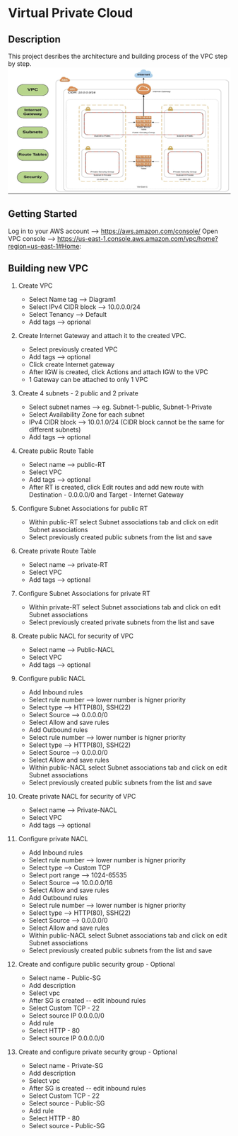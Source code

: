 # Virtual Private Cloud 
 
## Description
 This project desribes the architecture and building process of the VPC  step by step.
![Practive1](VPCAWS.png)

## Getting Started
 Log in to your AWS account --> https://aws.amazon.com/console/
 Open VPC console --> https://us-east-1.console.aws.amazon.com/vpc/home?region=us-east-1#Home:

## Building new VPC
1. Create VPC 
    * Select Name tag --> Diagram1
    * Select IPv4 CIDR block --> 10.0.0.0/24
    * Select Tenancy --> Default
    * Add tags --> oprional
  
2. Create Internet Gateway and attach it to the created VPC.
    * Select previously created VPC
    * Add tags --> optional
    * Click create Internet gateway
    * After IGW is created, click Actions and attach IGW to the VPC
    * 1 Gateway can be attached to only 1 VPC
  
3. Create 4 subnets - 2 public and 2 private
    * Select subnet names --> eg. Subnet-1-public, Subnet-1-Private
    * Select Availability Zone for each subnet
    * IPv4 CIDR block --> 10.0.1.0/24 (CIDR block cannot be the same for different subnets)
    * Add tags --> optional
  
4. Create public Route Table 
    * Select name --> public-RT
    * Select VPC
    * Add tags  --> optional
    * After RT is created, click Edit routes and add new route with Destination - 0.0.0.0/0 and Target - Internet Gateway 

5. Configure Subnet Associations for public RT
    * Within public-RT select Subnet associations tab and click on edit Subnet associations
    * Select previously created public subnets from the list and save

6. Create private Route Table 
    * Select name --> private-RT
    * Select VPC
    * Add tags  --> optional

7. Configure Subnet Associations for private RT
    * Within private-RT select Subnet associations tab and click on edit Subnet associations
    * Select previously created private subnets from the list and save

8. Create public NACL for security of VPC
    * Select name --> Public-NACL
    * Select VPC
    * Add tags --> optional

9. Configure public NACL 
    * Add Inbound rules
    * Select rule number --> lower number is higner priority
    * Select type --> HTTP(80), SSH(22)
    * Select Source --> 0.0.0.0/0
    * Select Allow and save rules
    * Add Outbound rules
    * Select rule number --> lower number is higner priority
    * Select type --> HTTP(80), SSH(22)
    * Select Source --> 0.0.0.0/0
    * Select Allow and save rules
    * Within public-NACL select Subnet associations tab and click on edit Subnet associations
    * Select previously created public subnets from the list and save
  
10. Create private NACL for security of VPC
    * Select name --> Private-NACL
    * Select VPC
    * Add tags --> optional

11. Configure private NACL 
    * Add Inbound rules
    * Select rule number --> lower number is higner priority
    * Select type --> Custom TCP
    * Select port range --> 1024-65535
    * Select Source --> 10.0.0.0/16
    * Select Allow and save rules
    * Add Outbound rules
    * Select rule number --> lower number is higner priority
    * Select type --> HTTP(80), SSH(22)
    * Select Source --> 0.0.0.0/0
    * Select Allow and save rules
    * Within public-NACL select Subnet associations tab and click on edit Subnet associations
    * Select previously created public subnets from the list and save

12. Create and configure public security group - Optional 
    * Select name - Public-SG
    * Add description
    * Select vpc
    * After SG is created -- edit inbound rules
    * Select Custom TCP - 22
    * Select source IP 0.0.0.0/0
    * Add rule 
    * Select HTTP - 80
    * Select source IP 0.0.0.0/0

13. Create and configure private security group - Optional 
    * Select name - Private-SG
    * Add description
    * Select vpc
    * After SG is created -- edit inbound rules
    * Select Custom TCP - 22
    * Select source  - Public-SG
    * Add rule 
    * Select HTTP - 80
    * Select source - Public-SG
